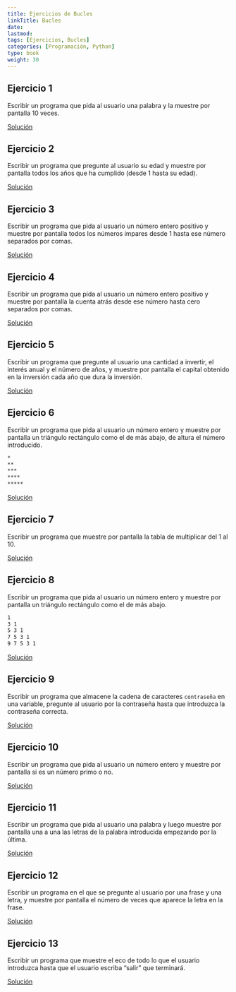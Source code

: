 ```yaml
---
title: Ejercicios de Bucles
linkTitle: Bucles
date: 
lastmod:
tags: [Ejercicios, Bucles]
categories: [Programación, Python]
type: book
weight: 30
---
```


## Ejercicio 1

Escribir un programa que pida al usuario una palabra y la muestre por pantalla 10 veces.

<a target=blank href="https://colab.research.google.com/drive/1AeIsZix7xSW5Jksa78mOruObcFRHwcAE" class="btn btn-info">Solución</a>

## Ejercicio 2

Escribir un programa que pregunte al usuario su edad y muestre por pantalla todos los años que ha cumplido (desde 1 hasta su edad).

<a target=blank href="https://colab.research.google.com/drive/17ojCgBpXUAaq3CLhiw-A3S6P6oLx4KSY" class="btn btn-info">Solución</a>

## Ejercicio 3

Escribir un programa que pida al usuario un número entero positivo y muestre por pantalla todos los números impares desde 1 hasta ese número separados por comas.

<a target=blank href="https://colab.research.google.com/drive/1Wf5Tn6q8pyBGITXsXG7VPNVFeYd0fH5C" class="btn btn-info">Solución</a>

## Ejercicio 4

Escribir un programa que pida al usuario un número entero positivo y muestre por pantalla la cuenta atrás desde ese número hasta cero separados por comas.

<a target=blank href="https://colab.research.google.com/drive/1qHaYJucjbqIiJROrsHv_GaBTbA559LBU" class="btn btn-info">Solución</a>

## Ejercicio 5

Escribir un programa que pregunte al usuario una cantidad a invertir, el interés anual y el número de años, y muestre por pantalla el capital obtenido en la inversión cada año que dura la inversión.

<a target=blank href="https://colab.research.google.com/drive/1aBVZxlqt4FCO9v7Vjm5HKMBTtH1HfzjE" class="btn btn-info">Solución</a>

## Ejercicio 6

Escribir un programa que pida al usuario un número entero y muestre por pantalla un triángulo rectángulo como el de más abajo, de altura el número introducido.

```sh 
*
**
***
****
*****
```

<a target=blank href="https://colab.research.google.com/drive/1tZaI7X3kwtVijwFuHPJAXpMCzNECb_dx" class="btn btn-info">Solución</a>

## Ejercicio 7

Escribir un programa que muestre por pantalla la tabla de multiplicar del 1 al 10.

<a target=blank href="https://colab.research.google.com/drive/15abJ8maXaO2uYAf5xMF0u0NbDfmOikA1" class="btn btn-info">Solución</a>

## Ejercicio 8

Escribir un programa que pida al usuario un número entero y muestre por pantalla un triángulo rectángulo como el de más abajo.

```sh 
1
3 1
5 3 1
7 5 3 1
9 7 5 3 1
```

<a target=blank href="https://colab.research.google.com/drive/1AF9hUCCsKnNy96RNipxWvdR2p5PRNSNI" class="btn btn-info">Solución</a>

## Ejercicio 9

Escribir un programa que almacene la cadena de caracteres `contraseña` en una variable, pregunte al usuario por la contraseña hasta que introduzca la contraseña correcta.

<a target=blank href="https://colab.research.google.com/drive/1siGitBwfQ5GZlpd1jttJSQZ5RTTLmF0V" class="btn btn-info">Solución</a>

## Ejercicio 10

Escribir un programa que pida al usuario un número entero y muestre por pantalla si es un número primo o no.

<a target=blank href="https://colab.research.google.com/drive/1Hc87SfWIwjbtsxpFApBYoc9edegfe3nm" class="btn btn-info">Solución</a>

## Ejercicio 11

Escribir un programa que pida al usuario una palabra y luego muestre por pantalla una a una las letras de la palabra introducida empezando por la última.

<a target=blank href="https://colab.research.google.com/drive/1ORgZoRH8ZPbq27-8X0Ppw-F7SHT-vdb8" class="btn btn-info">Solución</a>

## Ejercicio 12

Escribir un programa en el que se pregunte al usuario por una frase y una letra, y muestre por pantalla el número de veces que aparece la letra en la frase.

<a target=blank href="https://colab.research.google.com/drive/1IDbCgFgGoR8RKXUYpzJWTjBzf0HRRPVH" class="btn btn-info">Solución</a>

## Ejercicio 13

Escribir un programa que muestre el eco de todo lo que el usuario introduzca hasta que el usuario escriba “salir” que terminará.

<a target=blank href="https://colab.research.google.com/drive/15Exa3eso3NyINAWPfXiaQs9VSUO4ALxB" class="btn btn-info">Solución</a>